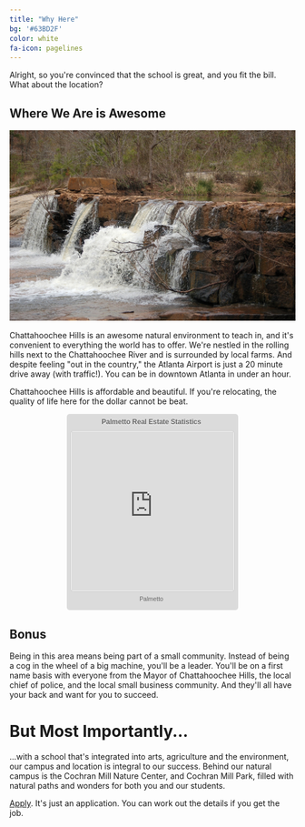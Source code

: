 ```yaml
---
title: "Why Here"
bg: '#63BD2F'
color: white
fa-icon: pagelines
---
```


Alright, so you're convinced that the school is great, and you fit the bill. What about the location?

## **Where We Are is Awesome**
<img class="row full column"  src="cm.jpg" alt="Our Campus" title="Our Campus" />

Chattahoochee Hills is an awesome natural environment to teach in, and it's convenient to everything the world has to offer. We're nestled in the rolling hills next to the Chattahoochee River and is surrounded by local farms. And despite feeling "out in the country," the Atlanta Airport is just a 20 minute drive away (with traffic!). You can be in downtown Atlanta in under an hour.

Chattahoochee Hills is affordable and beautiful. If you're relocating, the quality of life here for the dollar cannot be beat.


<div class="zillow-widget regional-home-values" style="box-sizing: content-box;width:290px;height:345px;background:#dbdbdb;padding:0 6px;margin:1em auto;font: normal normal normal 8pt verdana,arial,sans-serif;line-height: 13px;border-radius: 5px;webkit-border-radius:5px;"><div style="width:286px;padding:7px 0;text-align:center;"><a pageType="GEO_FACTS" absolute="true" style="display:block;font-weight:bold;font-size:12px;color:#666666;text-decoration:none;line-height:1.2em;text-shadow: 0 1px #fff;" href="http://www.zillow.com/local-info/GA-Palmetto/r_33309?" class="widget-header" target="_blank"><span class="region">Palmetto</span> Real Estate Statistics</a></div><div style="width:286px;height:280px;text-align:center;font-family:verdana,arial,sans-serif;font-size:10px;background-color:#f4f4f4;border-radius: 5px; border: 1px solid;border-color:#cccccc;webkit-border-radius: 5px;padding: 1px;"><iframe scrolling="no" src="http://www.zillow.com/widgets/geo/RegionalStatsWidget.htm?cs=3&did=rsw-wide&dys=2&mt=34&rid=33309&sid=16&type=iframe&wtype=rhv&skinnyWidget=true&textcolor=666666&backgroundColor=f4f4f4" width="286" frameborder="0" height="280"></iframe></div><div style="width:286px;float:left;margin:0;padding:4px 0 0;"><div style="font-size:11px;text-align:center;margin:2px 0;padding:0;line-height:1.2em;"><div style="#position:relative;height:15px;"><div style="#position:absolute;#top:50%;vertical-align:middle;"><div style="#position:relative;#top:-50%;#left:-50%;"><span id="widgetFooterLink" class="regionBasedLink"><a href="http://www.zillow.com/palmetto-ga/" target="_blank" style="color:#666666;font-size:8pt;font-weight:normal;font-style:normal;text-decoration:none;"><span class="region">Palmetto</span></a></span></div></div></div></div></div></div>

## Bonus

Being in this area means being part of a small community. Instead of being a cog in the wheel of a big machine, you'll be a leader. You'll be on a first name basis with everyone from the Mayor of Chattahoochee Hills, the local chief of police, and the local small business community. And they'll all have your back and want for you to succeed.

# But Most Importantly...

...with a school that's integrated into arts, agriculture and the environment, our campus and location is integral to our success. Behind our natural campus is the Cochran Mill Nature Center, and Cochran Mill Park, filled with natural paths and wonders for both you and our students.



[Apply](https://screendoor.dobt.co/chattahoochee-hills-charter-school/principal-application). It's just an application. You can work out the details if you get the job.
